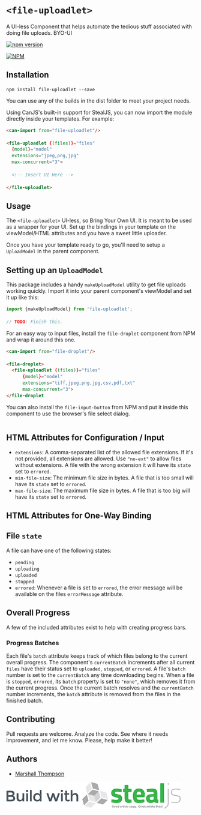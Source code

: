# `<file-uploadlet>`
A UI-less Component that helps automate the tedious stuff associated with doing file uploads.  BYO-UI

[![npm version](https://badge.fury.io/js/file-uploadlet.svg)](https://badge.fury.io/js/file-uploadlet)

[![NPM](https://nodei.co/npm/file-uploadlet.png?downloads=true&downloadRank=true&stars=true)](https://nodei.co/npm/file-uploadlet/)

## Installation
```
npm install file-uploadlet --save
```

You can use any of the builds in the dist folder to meet your project needs.

Using CanJS's built-in support for StealJS, you can now import the module directly inside your templates.  For example:
```html
<can-import from="file-uploadlet"/>

<file-uploadlet {(files)}="files"
  {model}="model"
  extensions="jpeg,png,jpg"
  max-concurrent="3">

  <!-- Insert UI Here -->

</file-uploadlet>
```


## Usage
The `<file-uploadlet>` UI-less, so Bring Your Own UI.  It is meant to be used as a wrapper for your UI.  Set up the bindings in your template on the viewModel/HTML attributes and you have a sweet little uploader.

Once you have your template ready to go, you'll need to setup a `UploadModel` in the parent component.

## Setting up an `UploadModel`
This package includes a handy `makeUploadModel` utility to get file uploads working quickly.  Import it into your parent component's viewModel and set it up like this:
```js
import {makeUploadModel} from 'file-uploadlet';

// TODO: Finish this.
```

For an easy way to input files, install the `file-droplet` component from NPM and wrap it around this one.  
```html
<can-import from="file-droplet"/>

<file-droplet>
  <file-uploadlet {(files)}="files"
      {model}="model"
      extensions="tiff,jpeg,png,jpg,csv,pdf,txt"
      max-concurrent="3">
</file-droplet
```

You can also install the `file-input-button` from NPM and put it inside this component to use the browser's file select dialog.
```html

```

## HTML Attributes for Configuration / Input
 - `extensions`: A comma-separated list of the allowed file extensions. If it's not provided, all extensions are allowed.  Use `"no-ext"` to allow files without extensions. A file with the wrong extension it will have its `state` set to `errored`.
 - `min-file-size`: The minimum file size in bytes. A file that is too small will have its `state` set to `errored`.
 - `max-file-size`: The maximum file size in bytes. A file that is too big will have its `state` set to `errored`.

## HTML Attributes for One-Way Binding


## File `state`
A file can have one of the following states:
 - `pending`
 - `uploading`
 - `uploaded`
 - `stopped`
 - `errored`: Whenever a file is set to `errored`, the error message will be available on the files `errorMessage` attribute.

## Overall Progress
A few of the included attributes exist to help with creating progress bars.

### Progress Batches
Each file's `batch` attribute keeps track of which files belong to the current overall progress. The component's `currentBatch`  increments after all current `files` have their status set to `uploaded`, `stopped`, or `errored`. A file's `batch` number is set to the `currentBatch` any time downloading begins.  When a file is `stopped`, `errored`, its `batch` property is set to `"none"`, which removes it from the current progress.  Once the current batch resolves and the `currentBatch` number increments, the `batch` attribute is removed from the files in the finished batch.


## Contributing
Pull requests are welcome. Analyze the code. See where it needs improvement, and let me know. Please, help make it better!

## Authors

- [Marshall Thompson](https://github.com/marshallswain)

[![Built with StealJS](./dist/build-with-stealjs.jpg)](http://StealJS.com)
